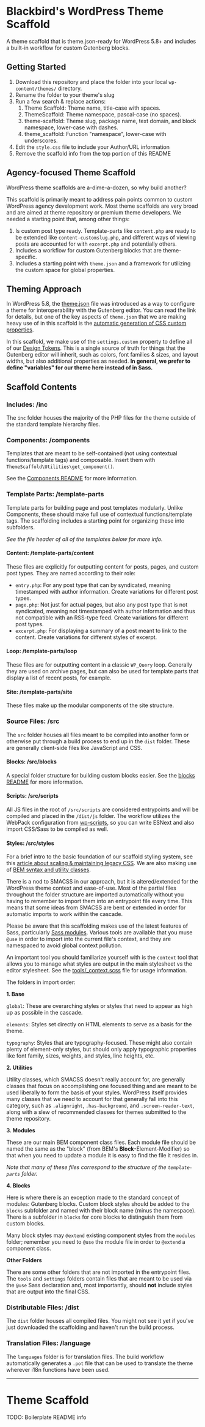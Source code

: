 # Blackbird's WordPress Theme Scaffold

A theme scaffold that is theme.json-ready for WordPress 5.8+ and includes a built-in workflow for custom Gutenberg blocks.

## Getting Started

1. Download this repository and place the folder into your local `wp-content/themes/` directory.
2. Rename the folder to your theme's slug
3. Run a few search & replace actions:
   1. Theme Scaffold: Theme name, title-case with spaces.
   2. ThemeScaffold: Theme namespace, pascal-case (no spaces).
   3. theme-scaffold: Theme slug, package name, text domain, and block namespace, lower-case with dashes.
   4. theme_scaffold: Function "namespace", lower-case with underscores.
4. Edit the `style.css` file to include your Author/URL information
5. Remove the scaffold info from the top portion of this README

## Agency-focused Theme Scaffold

WordPress theme scaffolds are a-dime-a-dozen, so why build another?

This scaffold is primarily meant to address pain points common to custom WordPress agency development work. Most theme scaffolds are very broad and are aimed at theme repository or premium theme developers. We needed a starting point that, among other things:

1. Is custom post type ready. Template-parts like `content.php` are ready to be extended like `content-customslug.php`, and different ways of viewing posts are accounted for with `excerpt.php` and potentially others.
2. Includes a workflow for custom Gutenberg blocks that are theme-specific.
3. Includes a starting point with `theme.json` and a framework for utilizing the custom space for global properties.

## Theming Approach

In WordPress 5.8, the [theme.json](https://developer.wordpress.org/block-editor/how-to-guides/themes/theme-json/) file was introduced as a way to configure a theme for interoperability with the Gutenberg editor. You can read the link for details, but one of the key aspects of `theme.json` that we are making heavy use of in this scaffold is the [automatic generation of CSS custom properties](https://developer.wordpress.org/block-editor/how-to-guides/themes/theme-json/#css-custom-properties-presets-custom).

In this scaffold, we make use of the `settings.custom` property to define all of our [Design Tokens](https://css-tricks.com/what-are-design-tokens/). This is a single source of truth for things that the Gutenberg editor will inherit, such as colors, font families & sizes, and layout widths, but also additional properties as needed. **In general, we prefer to define "variables" for our theme here instead of in Sass.**

## Scaffold Contents

### Includes: /inc

The `inc` folder houses the majority of the PHP files for the theme outside of the standard template hierarchy files.

### Components: /components

Templates that are meant to be self-contained (not using contextual functions/template tags) and composable. Insert them with `ThemeScaffold\Utilities\get_component()`.

See the [Components README](./components/README.md) for more information.

### Template Parts: /template-parts

Template parts for building page and post templates modularly. Unlike Components, these should make full use of contextual functions/template tags. The scaffolding includes a starting point for organizing these into subfolders.

*See the file header of all of the templates below for more info.*

#### Content: /template-parts/content

These files are explicitly for outputting content for posts, pages, and custom post types. They are named according to their role:

- `entry.php`: For any post type that can by syndicated, meaning timestamped with author information. Create variations for different post types.
- `page.php`: Not just for actual pages, but also any post type that is not syndicated, meaning not timestamped with author information and thus not compatible with an RSS-type feed. Create variations for different post types.
- `excerpt.php`: For displaying a summary of a post meant to link to the content. Create variations for different styles of excerpt.

#### Loop: /template-parts/loop

These files are for outputting content in a classic `WP_Query` loop. Generally they are used on archive pages, but can also be used for template parts that display a list of recent posts, for example.

#### Site: /template-parts/site

These files make up the modular components of the site structure.

### Source Files: /src

The `src` folder houses all files meant to be compiled into another form or otherwise put through a build process to end up in the `dist` folder. These are generally client-side files like JavaScript and CSS.

#### Blocks: /src/blocks

A special folder structure for building custom blocks easier. See the [blocks README](src/blocks/README.md) for more information.

#### Scripts: /src/scripts

All JS files in the root of `/src/scripts` are considered entrypoints and will be compiled and placed in the `/dist/js` folder. The workflow utilizes the WebPack configuration from [wp-scripts](https://developer.wordpress.org/block-editor/reference-guides/packages/packages-scripts/), so you can write ESNext and also import CSS/Sass to be compiled as well.

#### Styles: /src/styles

For a brief intro to the basic foundation of our scaffold styling system, see this [article about scaling & maintaining legacy CSS](https://webuild.envato.com/blog/how-to-scale-and-maintain-legacy-css-with-sass-and-smacss/). We are also making use of [BEM syntax and utility classes](https://css-tricks.com/building-a-scalable-css-architecture-with-bem-and-utility-classes/).

There is a nod to SMACSS in our approach, but it is altered/extended for the WordPress theme context and ease-of-use. Most of the partial files throughout the folder structure are imported automatically without you having to remember to import them into an entrypoint file every time. This means that some ideas from SMACSS are bent or extended in order for automatic imports to work within the cascade.

Please be aware that this scaffolding makes use of the latest features of Sass, particularly [Sass modules](https://sass-lang.com/blog/the-module-system-is-launched). Various tools are available that you muse `@use` in order to import into the current file's context, and they are namespaced to avoid global context pollution.

An important tool you should familiarize yourself with is the `context` tool that allows you to manage what styles are output in the main stylesheet vs the editor stylesheet. See the [tools/_context.scss](src/styles/tools/_context.scss) file for usage information.

The folders in import order:

**1. Base**

`global`: These are overarching styles or styles that need to appear as high up as possible in the cascade.

`elements`: Styles set directly on HTML elements to serve as a basis for the theme.

`typography`: Styles that are typography-focused. These might also contain plenty of element-only styles, but should only apply typographic properties like font family, sizes, weights, and styles, line heights, etc.

**2. Utilities**

Utility classes, which SMACSS doesn't really account for, are generally classes that focus on accomplishing one focused thing and are meant to be used liberally to form the basis of your styles. WordPress itself provides many classes that we need to account for that generally fall into this category, such as `.alignright`, `.has-background`, and `.screen-reader-text`, along with a slew of recommended classes for themes submitted to the theme repository.

**3. Modules**

These are our main BEM component class files. Each module file should be named the same as the "block" (from BEM's **Block**-Element-Modifier) so that when you need to update a module it is easy to find the file it resides in.

*Note that many of these files correspond to the structure of the `template-parts` folder.*

**4. Blocks**

Here is where there is an exception made to the standard concept of modules: Gutenberg blocks. Custom block styles should be added to the `blocks` subfolder and named with their block name (minus the namespace). There is a subfolder in `blocks` for core blocks to distinguish them from custom blocks.

Many block styles may `@extend` existing component styles from the `modules` folder; remember you need to `@use` the module file in order to `@extend` a component class.

**Other Folders**

There are some other folders that are not imported in the entrypoint files. The `tools` and `settings` folders contain files that are meant to be used via the `@use` Sass declaration and, most importantly, should **not** include styles that are output into the final CSS.

### Distributable Files: /dist

The `dist` folder houses all compiled files. You might not see it yet if you've just downloaded the scaffolding and haven't run the build process.

### Translation Files: /language

The `languages` folder is for translation files. The build workflow automatically generates a `.pot` file that can be used to translate the theme wherever i18n functions have been used.

---

# Theme Scaffold

TODO: Boilerplate README info
